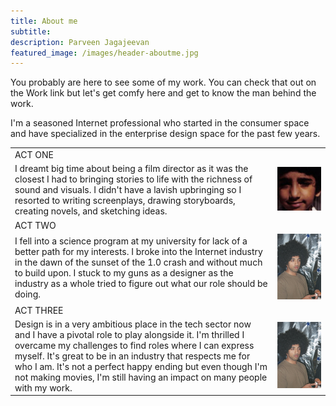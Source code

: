 ```yaml
---
title: About me
subtitle: 
description: Parveen Jagajeevan
featured_image: /images/header-aboutme.jpg
---
```


You probably are here to see some of my work. You can check that out on the Work link but let's get comfy here and get to know the man behind the work.

I'm a seasoned Internet professional who started in the consumer space and have specialized in the enterprise design space for the past few years.

<table>

<tr>
<td>ACT ONE</td>
<td></td>
</tr>

<tr>
<td>I dreamt big time about being a film director as it was the closest I had to bringing stories to life with the richness of sound and visuals. I didn't have a lavish upbringing so I resorted to writing screenplays, drawing storyboards, creating novels, and sketching ideas.</td>
<td><img src="images/parveen-act1.jpg"> </td>
</tr>

<tr>
<td>ACT TWO</td>
<td></td>
</tr>

<tr>
<td>I fell into a science program at my university for lack of a better path for my interests. I broke into the Internet industry in the dawn of the sunset of the 1.0 crash and without much to build upon. I stuck to my guns as a designer as the industry as a whole tried to figure out what our role should be doing.</td>
<td><img src="images/parveen-act2.jpg"> </td>
</tr>

<tr>
<td>ACT THREE</td>
<td></td>
</tr>

<tr>
<td>Design is in a very ambitious place in the tech sector now and I have a pivotal role to play alongside it. I'm thrilled I overcame my challenges to find roles where I can express myself. It's great to be in an industry that respects me for who I am. It's not a perfect happy ending but even though I'm not making movies, I'm still having an impact on many people with my work.</td>
<td><img src="images/parveen-act3.jpg"> </td>
</tr>

</table>